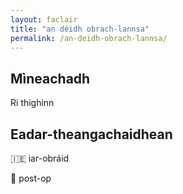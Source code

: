 ```yaml
---
layout: faclair
title: "an déidh obrach-lannsa"
permalink: /an-deidh-obrach-lannsa/
---
```


## Mìneachadh

Ri thighinn

## Eadar-theangachaidhean

&#x1f1ee;&#x1f1ea; iar-obráid

&#x1f3f4;&#xe0067;&#xe0062;&#xe0065;&#xe006e;&#xe0067;&#xe007f; post-op